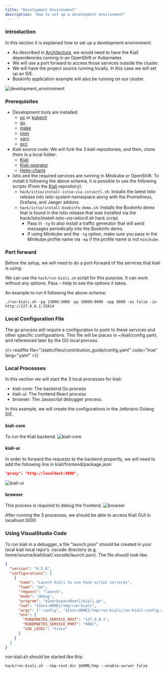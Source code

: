 ```yaml
---
title: "Development Environment"
description: "How to set up a development environment"
---
```



### Introduction

In this section it is explained how to set up a development environment:
- As described in [Architecture](/docs/architecture/architecture), we would need to have the Kiali dependencies running in an OpenShift or Kubernetes
- We will use a port forward to access those services outside the cluster.
- We will have the project source running locally. In this case we will set up an IDE.
- Bookinfo application example will also be running on our cluster.

![development_environment](/images/documentation/contribution/development_environment.png)

### Prerequisites 

- Development tools are installed:
  - [oc](https://docs.openshift.com/container-platform/4.7/cli_reference/openshift_cli/getting-started-cli.html) or [kubectl](https://kubernetes.io/es/docs/tasks/tools/)
  - [go](https://go.dev/)
  - [make](https://www.gnu.org/software/make/)
  - [npm](https://www.npmjs.com/)
  - [yarn](https://yarnpkg.com/)
  - [gcc](https://gcc.gnu.org/)
- Kiali source code: We will fork the 3 kiali repositories, and then, clone them in a local folder:
  - [Kiali](https://github.com/kiali/kiali)
  - [Kiali-operator](https://github.com/kiali/kiali-operator)
  - [Helm-charts](https://github.com/kiali/helm-charts)
- Istio and the required services are running in Minikube or OpenShift. To install it following the above schema, it is possible to use the following scripts (From the [Kiali](https://github.com/kiali/kiali) repository):
  - `hack/istio/install-istio-via-istioctl.sh`: Installs the latest Istio release into *istio-system* namespace along with the Prometheus, Grafana, and Jaeger addons.
  - `hack/istio/install-bookinfo-demo.sh`: Installs the Bookinfo demo that is found in the Istio release that was installed via the *hack/istio/install-istio-via-istioctl.sh* hack script.
    - Pass in `-tg` to also install a traffic generator that will send messages periodically into the Bookinfo demo.
    - If using Minikube and the `-tg` option, make sure you pass in the Minikube profile name via `-mp` if the profile name is not `minikube`.

### Port forward

Before the setup, we will need to do a port-forward of the services that kiali is using.

We can use the `hack/run-kiali.sh` script for this purpose. It can work without any options. Pass --help to see the options it takes. 

An example to run it following the above schema:

```shell
./run-kiali.sh -pg 13000:3000 -pp 19090:9090 -app 8080 -es false -iu http://127.0.0.1:15014
```


### Local Configuration File

The go process will require a configuration to point to these services and other specific configurations. 
This file will be places in ~/kiali/config.yaml, and referenced later by the GO local process. 

{{< readfile file="/static/files/contribution_guide/config.yaml" code="true" lang="yaml" >}}

### Local Processes 

In this section we will start the 3 local processes for kiali:
- kiali-core: The backend Go process
- kiali-ui: The frontend React process
- browser: The Javascript debugger process.

In this example, we will create the configurations in the Jetbrains Golang IDE.

#### kiali-core
To run the Kiali backend.
![kiali-core](/images/documentation/contribution/kiali-core.png)

#### kiali-ui
In order to forward the requests to the backend propertly, we will need to add the following line in kiali/frontend/package.json:
```json
"proxy": "http://localhost:8000",
```

![kiali-ui](/images/documentation/contribution/kiali-ui.png)

#### browser
This process is required to debug the frontend.
![browser](/images/documentation/contribution/browser.png)

After running the 3 processes, we should be able to access Kiali GUI in localhost:3000

### Using VisualStudio Code

To run kiali in a debugger, a file "launch.json" should be created in your local kiali local repo's .vscode directory (e.g. home/source/kiali/kiali/.vscode/launch.json). The file should look like:

```json
{
  "version": "0.2.0",
  "configurations": [
    {
      "name": "Launch Kiali to use hack script services",
      "type": "go",
      "request": "launch",
      "mode": "debug",
      "program": "${workspaceRoot}/kiali.go",
      "cwd": "${env:HOME}/tmp/run-kiali",
      "args": ["-config", "${env:HOME}/tmp/run-kiali/run-kiali-config.yaml"],
      "env": {
        "KUBERNETES_SERVICE_HOST": "127.0.0.1",
        "KUBERNETES_SERVICE_PORT": "8001",
        "LOG_LEVEL": "trace"
      }     
    }
  ]
}
```

run-kiali.sh should be started like this:

```
hack/run-kiali.sh --tmp-root-dir $HOME/tmp --enable-server false
```